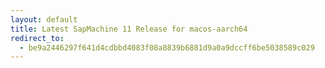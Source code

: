 ```yaml
---
layout: default
title: Latest SapMachine 11 Release for macos-aarch64
redirect_to:
  - be9a2446297f641d4cdbbd4083f08a8839b6881d9a0a9dccff6be5038589c029
---
```

